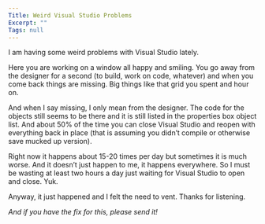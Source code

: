 ```yaml
---
Title: Weird Visual Studio Problems
Excerpt: ""
Tags: null
---
```

<div class="Section1"> <p>I am having some weird problems with Visual Studio lately.</p> <p>Here you are working on a window all happy and smiling. You go away from the designer for a second (to build, work on code, whatever) and when you come back things are missing. Big things like that grid you spent and hour on.</p> <p>And when I say missing, I only mean from the designer. The code for the objects still seems to be there and it is still listed in the properties box object list. And about 50% of the time you can close Visual Studio and reopen with everything back in place (that is assuming you didn&#8217;t compile or otherwise save mucked up version).</p> <p>Right now it happens about 15-20 times per day but sometimes it is much worse. And it doesn&#8217;t just happen to me, it happens everywhere. So I must be wasting at least two hours a day just waiting for Visual Studio to open and close. Yuk.</p> <p>Anyway, it just happened and I felt the need to vent. Thanks for listening.</p> <p><i><span style='; font-style:italic'>And if you have the fix for this, please send it!</span></i></p></div>